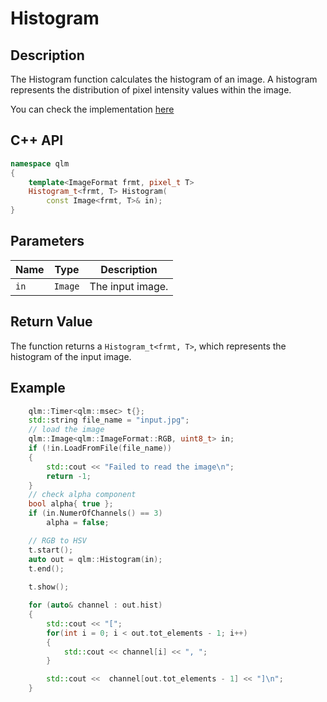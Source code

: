 # Histogram
## Description
The Histogram function calculates the histogram of an image. A histogram represents the distribution of pixel intensity values within the image.

You can check the implementation [here](../../../../source/Histogram.cpp)

## C++ API
```c++
namespace qlm
{
	template<ImageFormat frmt, pixel_t T>
	Histogram_t<frmt, T> Histogram(
		const Image<frmt, T>& in);
}
```

## Parameters

| Name                  | Type          | Description                                                                                               |
|-----------------------|---------------|-----------------------------------------------------------------------------------------------------------|
| `in`                  | `Image`       | The input image.                                                                                          |


## Return Value
The function returns a `Histogram_t<frmt, T>`, which represents the histogram of the input image. 


## Example
```c++
    qlm::Timer<qlm::msec> t{};
	std::string file_name = "input.jpg";
	// load the image
	qlm::Image<qlm::ImageFormat::RGB, uint8_t> in;
	if (!in.LoadFromFile(file_name))
	{
		std::cout << "Failed to read the image\n";
		return -1;
	}
	// check alpha component
	bool alpha{ true };
	if (in.NumerOfChannels() == 3)
		alpha = false;

	// RGB to HSV
	t.start();
	auto out = qlm::Histogram(in);
	t.end();
	
	t.show();

    for (auto& channel : out.hist) 
    {
        std::cout << "[";
        for(int i = 0; i < out.tot_elements - 1; i++)
        {
            std::cout << channel[i] << ", ";
        }

        std::cout <<  channel[out.tot_elements - 1] << "]\n";
    }
```
